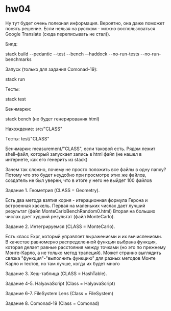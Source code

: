 # hw04

Ну тут будет очень полезная информация. Вероятно, она даже поможет понять решение. Если нельзя на русском - можно воспользоваться Google Translate (сюда переписывать не стал)). 

Билд:

stack build --pedantic --test --bench --haddock --no-run-tests --no-run-benchmarks

Запуск (только для задания Comonad-19):

stack run

Тесты:

stack test

Бенчмарки:

stack bench (не будет генерирования html)

Нахождение: src/"CLASS"

Тесты: test/"CLASS"

Бенчмарки: measurement/"CLASS", если таковой есть. Рядом лежит shell-файл, который запускает запись в html файл (не нашел в интернете, как его генерить из stack)

Зачем так сложно, почему не просто положить все файлы в одну папку?
Потому что это будет неудобно при просмотре этих же файлов, создатель не был уверен, что в итоге у него не выйдет 100 файлов

Задание 1. Геометрия (CLASS = Geometry).

Есть два метода взятия корня - итерационная формула Герона и встроенная хаскель.
Первая на маленьких числах дает лучший результат (файл MonteCarloBenchRandom0.html)
Вторая на больших числах дает худший результат (файл MonteCarlo).

Задание 2. Интегрируемся (CLASS = MonteCarlo).

Есть класс Expr, который управляет выражениями и их вычислениями. В качестве равномерно распределенной функции выбрана функция, которая делает равные расстояния между точками (но это по прежнему Монте-Карло, а не только метод трапеций). Может странно выглядить связка "функция"-"выполнить функцию" для разных методов Монте Карло и тестов, но там лучше, когда их будет много

Задание 3. Хеш-таблица (CLASS = HashTable).

Задание 4-5. HalyavaScript (Class = HalyavaScript)

Задание 6-7. FileSystem Lens (Class = FileSystem)

Задание 8. Comonad-19 (Class = Comonad)